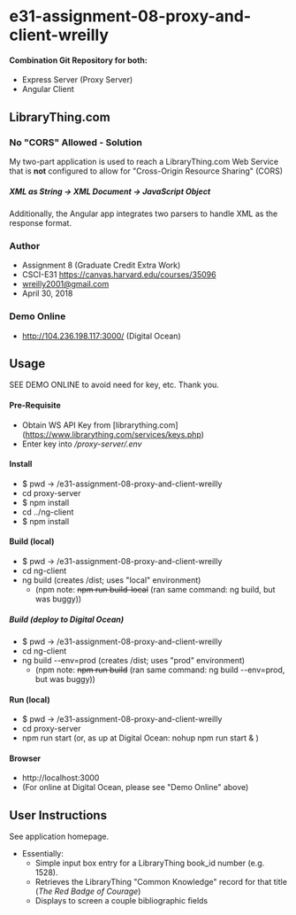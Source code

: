 # e31-assignment-08-proxy-and-client-wreilly

#### Combination Git Repository for both:
* Express Server (Proxy Server)
* Angular Client

## LibraryThing.com

### No "CORS" Allowed - Solution

My two-part application is used to reach a LibraryThing.com Web Service that is **not** configured to allow for "Cross-Origin Resource Sharing" (CORS)

##### XML as String -> XML Document -> JavaScript Object
Additionally, the Angular app integrates two parsers to handle XML as the response format.

### Author
- Assignment 8 (Graduate Credit Extra Work)
- CSCI-E31 https://canvas.harvard.edu/courses/35096
- wreilly2001@gmail.com
- April 30, 2018

### Demo Online
- http://104.236.198.117:3000/ (Digital Ocean)

## Usage
SEE DEMO ONLINE to avoid need for key, etc. Thank you.

#### Pre-Requisite
- Obtain WS API Key from [librarything.com] (https://www.librarything.com/services/keys.php)
- Enter key into _/proxy-server/.env_

#### Install
- $ pwd -> /e31-assignment-08-proxy-and-client-wreilly
- cd proxy-server
- $ npm install
- cd ../ng-client
- $ npm install

#### Build (local)
- $ pwd -> /e31-assignment-08-proxy-and-client-wreilly
- cd ng-client
- ng build  (creates /dist; uses "local" environment)
  - (npm note: ~~npm run build-local~~   (ran same command: ng build, but was buggy))

##### Build (deploy to Digital Ocean)
- $ pwd -> /e31-assignment-08-proxy-and-client-wreilly
- cd ng-client
- ng build --env=prod (creates /dist; uses "prod" environment)
  - (npm note: ~~npm run build~~ (ran same command: ng build --env=prod, but was buggy))


#### Run (local)
- $ pwd -> /e31-assignment-08-proxy-and-client-wreilly
- cd proxy-server
- npm run start (or, as up at Digital Ocean: nohup npm run start & )

#### Browser
- http://localhost:3000
- (For online at Digital Ocean, please see "Demo Online" above)

## User Instructions
See application homepage.

- Essentially:
  - Simple input box entry for a LibraryThing book_id number (e.g. 1528).
  - Retrieves the LibraryThing "Common Knowledge" record for that title (_The Red Badge of Courage_)
  - Displays to screen a couple bibliographic fields

